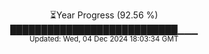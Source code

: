 <p align="center">
⏳Year Progress (92.56 %)<br>
███████████████████████████▁▁▁ <br>
<sub>Updated: Wed, 04 Dec 2024 18:03:34 GMT</sub>
</p>

